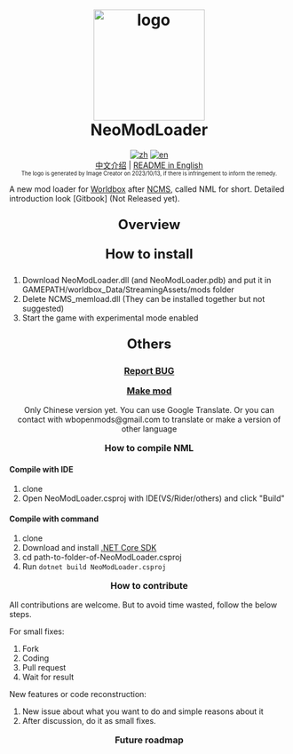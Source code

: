 ﻿<h1 align="center">
  <img src="https://raw.githubusercontent.com/WorldBoxOpenMods/ModLoader/master/resources/logo.png" alt="logo" width="200">
  <br/>
  NeoModLoader
</h1>

<p align="center">
  <a href="https://github.com/WorldBoxOpenMods/ModLoader/blob/master/README.md"><img alt="zh" src="https://img.shields.io/badge/切换语言-简体中文-red.svg"></a>
  <a href="https://github.com/WorldBoxOpenMods/ModLoader/blob/master/README.en.md"><img alt="en" src="https://img.shields.io/badge/Change Language-English-green.svg"></a>
<br/>
      <a href="https://github.com/WorldBoxOpenMods/ModLoader/blob/master/README.md">中文介绍</a>
    |
  <a href="https://github.com/WorldBoxOpenMods/ModLoader/blob/master/README.en.md">README in English</a>
<br/>
    <small><small>The logo is generated by Image Creator on 2023/10/13, if there is infringement to inform the remedy.</small></small>
</p>

A new mod loader for [Worldbox](http://www.superworldbox.com/) after [NCMS](https://denq04.github.io/ncms/), called NML
for short. Detailed introduction look [Gitbook] (Not Released yet).

<p align="center" style="font-size:24px;font-weight: bold"> Overview </p>


<p align="center" style="font-size:24px;font-weight: bold">
    How to install
</p>

1. Download NeoModLoader.dll (and NeoModLoader.pdb) and put it in GAMEPATH/worldbox_Data/StreamingAssets/mods folder
2. Delete NCMS_memload.dll (They can be installed together but not suggested)
3. Start the game with experimental mode enabled

<p align="center" style="font-size:24px;font-weight: bold">Others</p>
<p align="center" style="font-size:16px;font-weight: bold">
    <a href="https://github.com/WorldBoxOpenMods/ModLoader/issues/new?assignees=&labels=bug&projects=&template=bug-report-en.yaml&title=%5BBug%5D%3A+">Report BUG</a>
</p>
<p align="center" style="font-size:16px;font-weight: bold">
    <a href="https://worldboxopenmods.gitbook.io/mod-tutorial-zh/mo-zu-zhi-zuo-jiao-cheng/start">Make mod</a>
</p>
<p align="center">
    Only Chinese version yet. You can use Google Translate. Or you can contact with wbopenmods@gmail.com to translate or make a version of other language</p>
<p align="center" style="font-size:16px;font-weight: bold">
    How to compile NML
</p>

#### Compile with IDE

1. clone
2. Open NeoModLoader.csproj with IDE(VS/Rider/others) and click "Build"

#### Compile with command

1. clone
2. Download and install [.NET Core SDK](https://dotnet.microsoft.com/download)
3. cd path-to-folder-of-NeoModLoader.csproj
4. Run `dotnet build NeoModLoader.csproj`

<p align="center" style="font-size:16px;font-weight: bold">
    How to contribute
</p>

All contributions are welcome. But to avoid time wasted, follow the below steps.

For small fixes:

1. Fork
2. Coding
3. Pull request
4. Wait for result

New features or code reconstruction:

1. New issue about what you want to do and simple reasons about it
2. After discussion, do it as small fixes.

<p align="center" style="font-size:16px;font-weight: bold">
    Future roadmap
</p>
